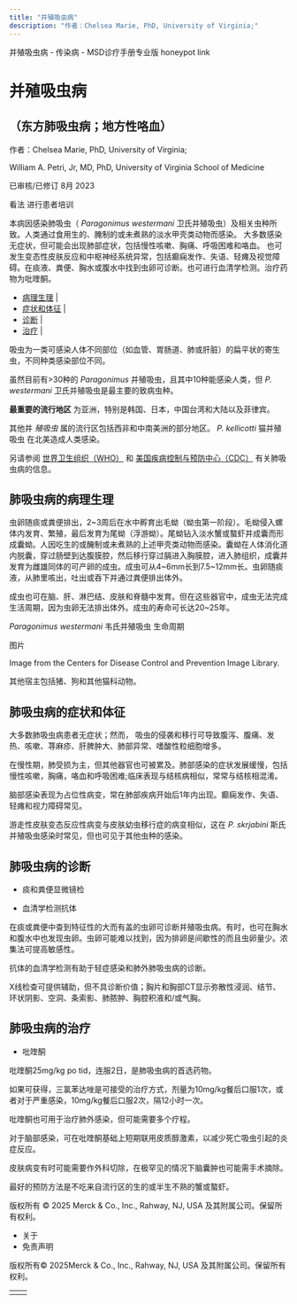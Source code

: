 ```yaml
---
title: "并殖吸虫病"
description: "作者：Chelsea Marie, PhD, University of Virginia;"
---
```


﻿并殖吸虫病 \- 传染病 \- MSD诊疗手册专业版 honeypot link

# 并殖吸虫病

## （东方肺吸虫病；地方性咯血）

作者：Chelsea Marie, PhD, University of Virginia;

William A. Petri, Jr, MD, PhD, University of Virginia School of Medicine

已审核/已修订 8月 2023

看法 进行患者培训

本病因感染肺吸虫（ _Paragonimus westermani_ 卫氏并殖吸虫）及相关虫种所致。人类通过食用生的、腌制的或未煮熟的淡水甲壳类动物而感染。 大多数感染无症状，但可能会出现肺部症状，包括慢性咳嗽、胸痛、呼吸困难和咯血。 也可发生变态性皮肤反应和中枢神经系统异常，包括癫痫发作、失语、轻瘫及视觉障碍。在痰液、粪便、胸水或腹水中找到虫卵可诊断。也可进行血清学检测。治疗药物为吡喹酮。

- [病理生理](#病理生理_v1014877_zh) \|
- [症状和体征](#症状和体征_v1014882_zh) \|
- [诊断](#诊断_v1014887_zh) \|
- [治疗](#治疗_v1014895_zh) \|

吸虫为一类可感染人体不同部位（如血管、胃肠道、肺或肝脏）的扁平状的寄生虫，不同种类感染部位不同。

虽然目前有>30种的 _Paragonimus_ 并殖吸虫，且其中10种能感染人类，但 _P. westermani_ 卫氏并殖吸虫是最主要的致病虫种。

**最重要的流行地区** 为亚洲，特别是韩国、日本，中国台湾和大陆以及菲律宾。

其他并 _殖吸虫_ 属的流行区包括西非和中南美洲的部分地区。 _P. kellicotti_ 猫并殖吸虫 在北美造成人类感染。

另请参阅 [世界卫生组织（WHO）](https://www.who.int/news-room/questions-and-answers/item/neglected-tropical-diseases-paragonimiasis) 和 [美国疾病控制与预防中心（CDC）](https://www.cdc.gov/parasites/paragonimus/index.html) 有关肺吸虫病的信息。

## 肺吸虫病的病理生理

虫卵随痰或粪便排出，2~3周后在水中孵育出毛蚴（蚴虫第一阶段）。毛蚴侵入螺体内发育、繁殖，最后发育为尾蚴（浮游蚴）。尾蚴钻入淡水蟹或螯虾并成囊而形成囊蚴。人因吃生的或醃制或未煮熟的上述甲壳类动物而感染。囊蚴在人体消化道内脱囊，穿过肠壁到达腹膜腔，然后移行穿过膈进入胸膜腔，进入肺组织，成囊并发育为雌雄同体的可产卵的成虫。成虫可从4~6mm长到7.5~12mm长。虫卵随痰液，从肺里咳出，吐出或吞下并通过粪便排出体外。

成虫也可在脑、肝、淋巴结、皮肤和脊髓中发育。但在这些器官中，成虫无法完成生活周期，因为虫卵无法排出体外。成虫的寿命可长达20~25年。

_Paragonimus westermani_ 韦氏并殖吸虫 生命周期



图片

Image from the Centers for Disease Control and Prevention Image Library.

其他宿主包括猪、狗和其他猫科动物。

## 肺吸虫病的症状和体征

大多数肺吸虫病患者无症状；然而， 吸虫的侵袭和移行可导致腹泻、腹痛、发热、咳嗽、荨麻疹、肝脾肿大、肺部异常、嗜酸性粒细胞增多。

在慢性期，肺受损为主，但其他器官也可被累及。肺部感染的症状发展缓慢，包括慢性咳嗽，胸痛，咯血和呼吸困难;临床表现与结核病相似，常常与结核相混淆。

脑部感染表现为占位性病变，常在肺部疾病开始后1年内出现。癫痫发作、失语、轻瘫和视力障碍常见。

游走性皮肤变态反应性病变与皮肤幼虫移行症的病变相似，这在 _P. skrjabini_ 斯氏并殖吸虫感染时常见，但也可见于其他虫种的感染。

## 肺吸虫病的诊断

- 痰和粪便显微镜检

- 血清学检测抗体


在痰或粪便中查到特征性的大而有盖的虫卵可诊断并殖吸虫病。有时，也可在胸水和腹水中也发现虫卵。虫卵可能难以找到，因为排卵是间歇性的而且虫卵量少。浓集法可提高敏感性。

抗体的血清学检测有助于轻症感染和肺外肺吸虫病的诊断。

X线检查可提供辅助，但不具诊断价值；胸片和胸部CT显示弥散性浸润、结节、环状阴影、空洞、条索影、肺脓肿、胸腔积液和/或气胸。

## 肺吸虫病的治疗

- 吡喹酮


吡喹酮25mg/kg po tid，连服2日，是肺吸虫病的首选药物。

如果可获得，三氯苯达唑是可接受的治疗方式，剂量为10mg/kg餐后口服1次，或者对于严重感染，10mg/kg餐后口服2次，隔12小时一次。

吡喹酮也可用于治疗肺外感染，但可能需要多个疗程。

对于脑部感染，可在吡喹酮基础上短期联用皮质醇激素，以减少死亡吸虫引起的炎症反应。

皮肤病变有时可能需要作外科切除，在极罕见的情况下脑囊肿也可能需手术摘除。

最好的预防方法是不吃来自流行区的生的或半生不熟的蟹或螯虾。



版权所有 © 2025
Merck & Co., Inc., Rahway, NJ, USA 及其附属公司。保留所有权利。

- 关于
- 免责声明

版权所有© 2025Merck & Co., Inc., Rahway, NJ, USA 及其附属公司。保留所有权利。

|     |     |
| --- | --- |
|  |  |